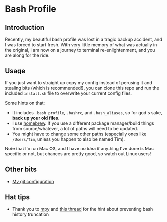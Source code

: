 # Bash Profile

## Introduction

Recently, my beautiful bash profile was lost in a tragic backup accident, and I was forced to start fresh. With very little memory of what was actually in the original, I am now on a journey to terminal re-enlightenment, and you are along for the ride.

## Usage

If you just want to straight up copy my config instead of perusing it and stealing bits (which is recommended!), you can clone this repo and run the included `install.sh` file to overwrite your current config files.

Some hints on that:

- It includes `.bash_profile`, `.bashrc`, and `.bash_aliases`, so for god's sake, **back up your old files**.
- I use [homebrew](http://brew.sh). If you use a different package manager/build things from source/whatever, a lot of paths will need to be updated.
- You might have to change some other paths (especially ones like `/Users/Tim`, unless you happen to also be named Tim).

Note that I'm on Mac OS, and I have no idea if anything I've done is Mac specific or not, but chances are pretty good, so watch out Linux users!

## Other bits

- [My git configuration](https://gist.github.com/TimHugh/9b6303ffcc00fbc2b84a)

## Hat tips

- Thank you to [mpy](http://superuser.com/users/195224/mpy) and [this thread](http://superuser.com/questions/575479/bash-history-truncated-to-500-lines-on-each-login) for the hint about preventing bash history truncation
